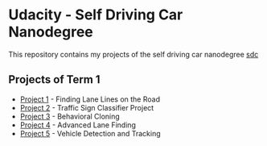 # Udacity - Self Driving Car Nanodegree
This repository contains my projects of the self driving car nanodegree [sdc](https://de.udacity.com/course/self-driving-car-engineer-nanodegree--nd013/)

## Projects of Term 1 

- [Project 1](https://github.com/rudi77/sdc/tree/master/project1) - Finding Lane Lines on the Road
- [Project 2](https://github.com/rudi77/sdc/tree/master/project2) - Traffic Sign Classifier Project
- [Project 3](https://github.com/rudi77/sdc/tree/master/project3) - Behavioral Cloning
- [Project 4](https://github.com/rudi77/sdc/tree/master/project4) - Advanced Lane Finding
- [Project 5](https://github.com/rudi77/sdc/tree/master/project5) - Vehicle Detection and Tracking

